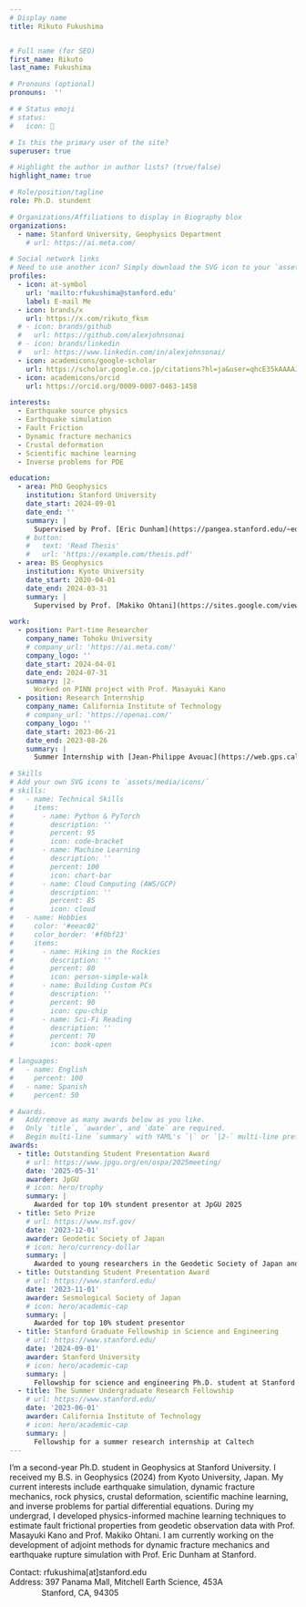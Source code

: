 ```yaml
---
# Display name
title: Rikuto Fukushima


# Full name (for SEO)
first_name: Rikuto
last_name: Fukushima

# Pronouns (optional)
pronouns:  ''

# # Status emoji
# status:
#   icon: 🚀

# Is this the primary user of the site?
superuser: true

# Highlight the author in author lists? (true/false)
highlight_name: true

# Role/position/tagline
role: Ph.D. stundent

# Organizations/Affiliations to display in Biography blox
organizations:
  - name: Stanford University, Geophysics Department
    # url: https://ai.meta.com/

# Social network links
# Need to use another icon? Simply download the SVG icon to your `assets/media/icons/` folder.
profiles:
  - icon: at-symbol
    url: 'mailto:rfukushima@stanford.edu'
    label: E-mail Me
  - icon: brands/x
    url: https://x.com/rikuto_fksm
  # - icon: brands/github
  #   url: https://github.com/alexjohnsonai
  # - icon: brands/linkedin
  #   url: https://www.linkedin.com/in/alexjohnsonai/
  - icon: academicons/google-scholar
    url: https://scholar.google.co.jp/citations?hl=ja&user=qhcE35kAAAAJ
  - icon: academicons/orcid
    url: https://orcid.org/0009-0007-0463-1458

interests:
  - Earthquake source physics
  - Earthquake simulation
  - Fault Friction
  - Dynamic fracture mechanics
  - Crustal deformation
  - Scientific machine learning
  - Inverse problems for PDE

education:
  - area: PhD Geophysics
    institution: Stanford University
    date_start: 2024-09-01
    date_end: ''
    summary: |
      Supervised by Prof. [Eric Dunham](https://pangea.stanford.edu/~edunham/)
    # button:
    #   text: 'Read Thesis'
    #   url: 'https://example.com/thesis.pdf'
  - area: BS Geophysics
    institution: Kyoto University
    date_start: 2020-04-01
    date_end: 2024-03-31
    summary: |
      Supervised by Prof. [Makiko Ohtani](https://sites.google.com/view/mohtani/profile?authuser=0)

work:
  - position: Part-time Researcher
    company_name: Tohoku University
    # company_url: 'https://ai.meta.com/'
    company_logo: ''
    date_start: 2024-04-01
    date_end: 2024-07-31
    summary: |2-
      Worked on PINN project with Prof. Masayuki Kano
  - position: Research Internship
    company_name: California Institute of Technology
    # company_url: 'https://openai.com/'
    company_logo: ''
    date_start: 2023-06-21
    date_end: 2023-08-26
    summary: |
      Summer Internship with [Jean-Philippe Avouac](https://web.gps.caltech.edu/~avouac/)

# Skills
# Add your own SVG icons to `assets/media/icons/`
# skills:
#   - name: Technical Skills
#     items:
#       - name: Python & PyTorch
#         description: ''
#         percent: 95
#         icon: code-bracket
#       - name: Machine Learning
#         description: ''
#         percent: 100
#         icon: chart-bar
#       - name: Cloud Computing (AWS/GCP)
#         description: ''
#         percent: 85
#         icon: cloud
#   - name: Hobbies
#     color: '#eeac02'
#     color_border: '#f0bf23'
#     items:
#       - name: Hiking in the Rockies
#         description: ''
#         percent: 80
#         icon: person-simple-walk
#       - name: Building Custom PCs
#         description: ''
#         percent: 90
#         icon: cpu-chip
#       - name: Sci-Fi Reading
#         description: ''
#         percent: 70
#         icon: book-open

# languages:
#   - name: English
#     percent: 100
#   - name: Spanish
#     percent: 50

# Awards.
#   Add/remove as many awards below as you like.
#   Only `title`, `awarder`, and `date` are required.
#   Begin multi-line `summary` with YAML's `|` or `|2-` multi-line prefix and indent 2 spaces below.
awards:
  - title: Outstanding Student Presentation Award
    # url: https://www.jpgu.org/en/ospa/2025meeting/
    date: '2025-05-31'
    awarder: JpGU
    # icon: hero/trophy
    summary: |
      Awarded for top 10% stundent presentor at JpGU 2025
  - title: Seto Prize
    # url: https://www.nsf.gov/
    date: '2023-12-01'
    awarder: Geodetic Society of Japan
    # icon: hero/currency-dollar
    summary: |
      Awarded to young researchers in the Geodetic Society of Japan and provides financial support for the publication of papers
  - title: Outstanding Student Presentation Award
    # url: https://www.stanford.edu/
    date: '2023-11-01'
    awarder: Sesmological Society of Japan
    # icon: hero/academic-cap
    summary: |
      Awarded for top 10% student presentor
  - title: Stanford Graduate Fellowship in Science and Engineering
    # url: https://www.stanford.edu/
    date: '2024-09-01'
    awarder: Stanford University
    # icon: hero/academic-cap
    summary: |
      Fellowship for science and engineering Ph.D. student at Stanford
  - title: The Summer Undergraduate Research Fellowship
    # url: https://www.stanford.edu/
    date: '2023-06-01'
    awarder: California Institute of Technology
    # icon: hero/academic-cap
    summary: |
      Fellowship for a summer research internship at Caltech
---
```



I’m a second-year Ph.D. student in Geophysics at Stanford University. I received my B.S. in Geophysics (2024) from Kyoto University, Japan. My current interests include earthquake simulation, dynamic fracture mechanics, rock physics, crustal deformation, scientific machine learning, and inverse problems for partial differential equations. During my undergrad, I developed physics-informed machine learning techniques to estimate fault frictional properties from geodetic observation data with Prof. Masayuki Kano and Prof. Makiko Ohtani. I am currently working on the development of adjoint methods for dynamic fracture mechanics and earthquake rupture simulation with Prof. Eric Dunham at Stanford.

Contact: rfukushima[at]stanford.edu <br>
Address: 397 Panama Mall, Mitchell Earth Science, 453A <br>
&emsp;　&emsp;　Stanford, CA, 94305
